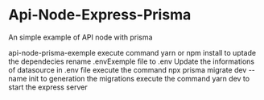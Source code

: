 # Api-Node-Express-Prisma
An simple example of API node with prisma

api-node-prisma-exemple
execute command yarn or npm install to uptade the dependecies
rename .envExemple file to .env
Update the informations of datasource in .env file
execute the command npx prisma migrate dev --name init to generation the migrations
execute the command yarn dev to start the express server
